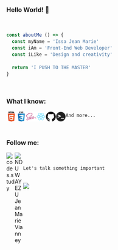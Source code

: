 ### Hello World! 👋
<br />

```javascript
const aboutMe () => {
  const myName = 'Issa Jean Marie'
  const iAm = 'Front-End Web Developer'
  const iLike = 'Design and creativity'
  
  return 'I PUSH TO THE MASTER'
}
```


<br />

### What I know:

<img align="left" alt="HTML5" width="26px" src="https://raw.githubusercontent.com/github/explore/80688e429a7d4ef2fca1e82350fe8e3517d3494d/topics/html/html.png" />
<img align="left" alt="CSS3" width="26px" src="https://raw.githubusercontent.com/github/explore/80688e429a7d4ef2fca1e82350fe8e3517d3494d/topics/css/css.png" />
<img align="left" alt="Sass" width="26px" src="https://raw.githubusercontent.com/github/explore/80688e429a7d4ef2fca1e82350fe8e3517d3494d/topics/sass/sass.png" />
<img align="left" alt="React" width="26px" src="https://raw.githubusercontent.com/github/explore/80688e429a7d4ef2fca1e82350fe8e3517d3494d/topics/react/react.png" />
<img align="left" alt="GitHub" width="26px" src="https://raw.githubusercontent.com/github/explore/78df643247d429f6cc873026c0622819ad797942/topics/github/github.png" />
<img align="left" alt="Terminal" width="26px" src="https://raw.githubusercontent.com/github/explore/80688e429a7d4ef2fca1e82350fe8e3517d3494d/topics/terminal/terminal.png" />

``
And more...
``

<br />

### Follow me:
[<img align="left" alt="codes.study" width="22px" src="https://cdn.jsdelivr.net/npm/simple-icons@v3/icons/instagram.svg" />](https://www.instagram.com/codes.study/)
[<img align="left" alt="NDUWAYEZU Jean Marie Vianney" width="22px" src="https://cdn.jsdelivr.net/npm/simple-icons@v3/icons/linkedin.svg" />](https://twitter.com/Issa_Jean_Marie)

<br />

``
Let's talk something important
``

<br />

<img src="https://github-readme-stats.vercel.app/api?username=issajeanmarie&&show_icons=true&title_color=ffffff&icon_color=bb2acf&text_color=daf7dc&bg_color=151515" />

<!--
**issajeanmarie/issajeanmarie** is a ✨ _special_ ✨ repository because its `README.md` (this file) appears on your GitHub profile.

Here are some ideas to get you started:

- 🔭 I’m currently working on ...
- 🌱 I’m currently learning ...
- 👯 I’m looking to collaborate on ...
- 🤔 I’m looking for help with ...
- 💬 Ask me about ...
- 📫 How to reach me: ...
- 😄 Pronouns: ...
- ⚡ Fun fact: ...
-->
